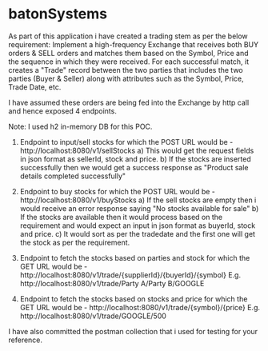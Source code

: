 # batonSystems

As part of this application i have created a trading stem as per the below requirement:
Implement a high-frequency Exchange that receives both BUY orders & SELL orders and matches them based on the Symbol, Price and the sequence in which they were received. For each successful match, it creates a "Trade" record between the two parties that includes the two parties (Buyer & Seller) along with attributes such as the Symbol, Price, Trade Date, etc.

 I have assumed these orders are being fed into the Exchange by http call and hence exposed 4 endpoints.
 
 Note: I used h2 in-memory DB for this POC.
 1) Endpoint to input/sell stocks for which the POST URL would be - http://localhost:8080/v1/sellStocks
        a) This would get the request fields in json format as sellerId, stock and price.
        b) If the stocks are inserted successfully then we would get a success response as "Product sale details completed successfully"
        
 2) Endpoint to buy stocks for which the POST URL would be - http://localhost:8080/v1/buyStocks
        a) If the sell stocks are empty then i would receive an error response saying "No stocks available for sale"
        b) If the stocks are available then it would process based on the requirement and would expect an input in json format as buyerId, stock and price.
        c) It would sort as per the tradedate and the first one will get the stock as per the requirement.
      
 3) Endpoint to fetch the stocks based on parties and stock for which the GET URL would be - http://localhost:8080/v1/trade/{supplierId}/{buyerId}/{symbol}
        E.g.  http://localhost:8080/v1/trade/Party A/Party B/GOOGLE
 4) Endpoint to fetch the stocks based on stocks and price for which the GET URL would be - http://localhost:8080/v1/trade/{symbol}/{price}
        E.g. http://localhost:8080/v1/trade/GOOGLE/500
        
        
 I have also committed the postman collection that i used for testing for your reference.
